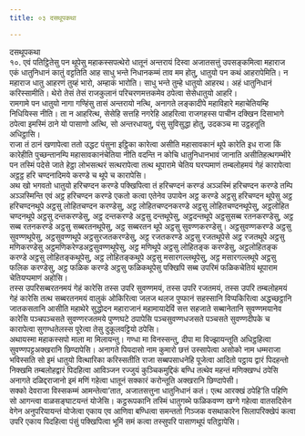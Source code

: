 ```yaml
---
title: ०३ दसथूपकथा

---
```

दसथूपकथा  
१०. एवं पतिट्ठितेसु पन थूपेसु महाकस्सपत्थेरो धातूनं अन्तरायं दिस्वा अजातसत्तुं उपसङ्कमित्वा महाराज एकं धातुनिधानं कातुं वट्टतिति आह साधु भन्ते निधानकम्मं ताव मम होतु, धातुयो पन कथं आहरापेमिति। न महाराज धातु आहरणं तुय्हं भारो, अम्हाकं भारोति। साधु भन्ते तुम्हे धातुयो आहरथ। अहं धातुनिधानं करिस्सामीति। थेरो तेसं तेसं राजकुलानं परिचरणमत्तकमेव ठपेत्वा सेसेधातुयो आहरि।  
रामगामे पन धातुयो नागा गण्हिंसु तासं अन्तरायो नत्थि, अनागते लङ्कादीपे महाविहारे महाचेतियम्हि निधियिस्स नीति। ता न आहरित्थ, सेसेहि सत्तहि नगरेहि आहरित्वा राजगहस्स पाचीन दक्खिन दिसाभागे ठपेत्वा इमस्मिं ठाने यो पासाणो अत्थि, सो अन्तरधायतु, पंसु सुविसुद्धा होतु, उदकञ्‍च मा उट्ठहतूति अधिट्ठासि।  
राजा तं ठानं खणापेत्वा ततो उद्धट पंसुना इट्ठिका कारेत्वा असीति महासावकानं थूपे कारेति इध राजा किं कारेहीति पुच्छन्तानम्पि महासावकानंचेतिया नीति वदन्ति न कोचि धातुनिधानभावं जानाति असीतिहत्थगम्भीरे पन तस्मिं पदेसे जाते हेट्ठा लोभसत्थरं सत्थरापेत्वा तत्थ थूपारामे चेतिय घरप्पमाणं तम्बलोहमयं गेहं कारापेत्वा अट्ठट्ठ हरि चण्दनादिमये करण्डे च थूपे च कारापेसि।  
अथ खो भगवतो धातुयो हरिचण्दन करण्डे पक्खिपित्वा तं हरिचण्दनं करण्डं अञ्‍ञस्मिं हरिचण्दन करण्डे तम्पि अञ्‍ञस्मिन्ति एवं अट्ठ हरिचण्दन करण्डे एकतो कत्वा एतेनेव उपायेन अट्ठ करण्डे अट्ठसु हरिचण्दन थूपेसु अट्ठ हरिचण्दनथूपे अट्ठसु लोहितचण्दन करण्डेसु, अट्ठ लोहितचण्दनकरण्डे अट्ठसु लोहितचण्दनथूपेसु, अट्ठलोहित चण्दनथूपे अट्ठसु दन्तकरण्डेसु, अट्ठ दन्तकरण्डे अट्ठसु दन्तथूपेसु, अट्ठदन्तथूपे अट्ठसुसब्ब रतनकरण्डेसु, अट्ठ सब्ब रतनकरण्डे अट्ठसु सब्बरतनथूपेसु, अट्ठ सब्बरतन थूपे अट्ठसु सुवण्णकरण्डेसु। अट्ठसुवण्णकरण्डे अट्ठसु सुवण्णथूपेसु, अट्ठसुवण्णथूपे अट्ठसुरजतकरण्डेसु, अट्ठ रजतकरण्डे अट्ठसु रजतथूपेसे अट्ठ रजतथूपे अट्ठसु मणिकरण्डेसु अट्ठमणिकरेण्डअट्ठसुवण्णथूपेसु, अट्ठ मणिथूपे अट्ठसु लोहितङ्क करण्डेसु, अट्ठलोहितङ्क करण्डे अट्ठसु लोहितङ्कथूपेसु, अट्ठ लोहितङ्कथूपे अट्ठसु मसारगल्‍लथूपेसु, अट्ठ मसारगल्‍लथूपे अट्ठसु फलिक करण्डेसु, अट्ठ फळिक करण्डे अट्ठसु फळिकथूपेसु पक्खिपि सब्ब उपरिमं फळिकचेतियं थूपाराम चेतियप्पमाणं अहोसि।  
तस्स उपरिसब्बरतनमयं गेहं कारेसि तस्स उपरि सुवण्णमयं, तस्स उपरि रजतमयं, तस्स उपरि तम्बलोहमयं गेहं कारेसि तत्थ सब्बरतनमयं वालुकं ओकिरित्वा जलज थलज पुप्फानं सहस्सानि विप्पकिरित्वा अद्धच्छट्ठानि जातकसतानि आसीति महाथेरे सुद्धोदन महाराजानं महामायादेविं सत्त सहजाते सब्बानेतानि सुवण्णमयानेव कारेसि पञ्‍चपञ्‍चसते सुवण्णरजतमये पुण्णघटे ठपापेसि पञ्‍चसुवण्णधजसते पञ्‍चसते सुवण्णदीपके च कारापेत्वा सुगण्धतेलस्स पूरेत्वा तेसु दुकूलवट्टियो ठपेसि।  
अथायस्मा महाकस्सपो माला मा मिलायन्तु। गण्धा मा विनस्सन्तु, दीपा मा विज्झायन्तूति अधिट्ठहित्वा सुवण्णपट्टअक्खरानि छिण्दापेसि। अनागते पियदासो नाम कुमारो छत्तं उस्सापेत्वा असोको नाम धम्मराजा भविस्सति सो इमं धातुयो वित्थारिका करिस्सतीति राजा सब्बपसाधनेहि पूजेत्वा आदितो पट्ठाय द्वारं पिदहन्तो निक्खमि तम्बलोहद्वारं पिदहित्वा आविञ्‍जन रज्‍जुयं कुञ्‍चिकमुद्दिकं बण्धि तत्थेव महन्तं मणिक्खण्धं ठपेसि अनागते दळिद्दराजानो इमं मणिं गहेत्वा धातूनं सक्‍कारं करोन्तूति अक्खरानि छिण्दापेसी।  
सक्‍को देवराजा विस्सकम्मं आमन्तेत्वा’तात, अजातसत्तुना धातुनिधानं कतं। एत्थ आरक्खं ठपेहि’ति पहिणि सो आगन्त्वा वाळसङ्घाटयन्तं योजेसि। कट्ठरूपकानि तस्मिं धातुगब्भे फळिकवण्ण खग्गे गहेत्वा वातसदिसेन वेगेन अनुपरियायन्तं योजेत्वा एकाय एव आणिवा बण्धित्वा समन्ततो गिञ्‍जक वसथाकारेन सिलापरिक्खेपं कत्वा उपरि एकाय पिदहित्वा पंसुं पक्खिपित्वा भूमिं समं कत्वा तस्सुपरि पासाणथूपं पतिट्ठापेसि।  